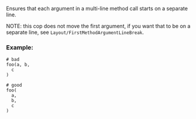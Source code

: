 Ensures that each argument in a multi-line method call
starts on a separate line.

NOTE: this cop does not move the first argument, if you want that to
be on a separate line, see `Layout/FirstMethodArgumentLineBreak`.

### Example:

    # bad
    foo(a, b,
      c
    )

    # good
    foo(
      a,
      b,
      c
    )